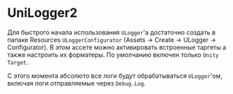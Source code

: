 # UniLogger2

Для быстрого начала использования `ULogger`'а достаточно создать в папаке Resources `ULoggerConfigurator` (Assets → Create → ULogger → Configurator). В этом ассете можно активировать встроенные таргеты а также настроить их форматеры. По умолчанию включен только `Unity Target`.

С этого момента абсолюто все логи будут обрабатываться `ULogger`'ом, включая логи отправляемые через `Debug.Log`.